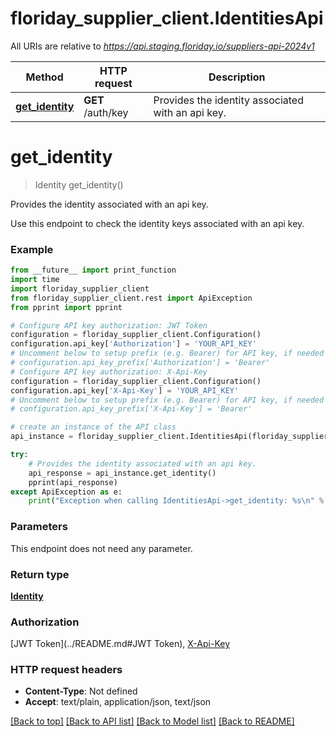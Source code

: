 # floriday_supplier_client.IdentitiesApi

All URIs are relative to *https://api.staging.floriday.io/suppliers-api-2024v1*

Method | HTTP request | Description
------------- | ------------- | -------------
[**get_identity**](IdentitiesApi.md#get_identity) | **GET** /auth/key | Provides the identity associated with an api key.

# **get_identity**
> Identity get_identity()

Provides the identity associated with an api key.

Use this endpoint to check the identity keys associated with an api key.

### Example
```python
from __future__ import print_function
import time
import floriday_supplier_client
from floriday_supplier_client.rest import ApiException
from pprint import pprint

# Configure API key authorization: JWT Token
configuration = floriday_supplier_client.Configuration()
configuration.api_key['Authorization'] = 'YOUR_API_KEY'
# Uncomment below to setup prefix (e.g. Bearer) for API key, if needed
# configuration.api_key_prefix['Authorization'] = 'Bearer'
# Configure API key authorization: X-Api-Key
configuration = floriday_supplier_client.Configuration()
configuration.api_key['X-Api-Key'] = 'YOUR_API_KEY'
# Uncomment below to setup prefix (e.g. Bearer) for API key, if needed
# configuration.api_key_prefix['X-Api-Key'] = 'Bearer'

# create an instance of the API class
api_instance = floriday_supplier_client.IdentitiesApi(floriday_supplier_client.ApiClient(configuration))

try:
    # Provides the identity associated with an api key.
    api_response = api_instance.get_identity()
    pprint(api_response)
except ApiException as e:
    print("Exception when calling IdentitiesApi->get_identity: %s\n" % e)
```

### Parameters
This endpoint does not need any parameter.

### Return type

[**Identity**](Identity.md)

### Authorization

[JWT Token](../README.md#JWT Token), [X-Api-Key](../README.md#X-Api-Key)

### HTTP request headers

 - **Content-Type**: Not defined
 - **Accept**: text/plain, application/json, text/json

[[Back to top]](#) [[Back to API list]](../README.md#documentation-for-api-endpoints) [[Back to Model list]](../README.md#documentation-for-models) [[Back to README]](../README.md)

